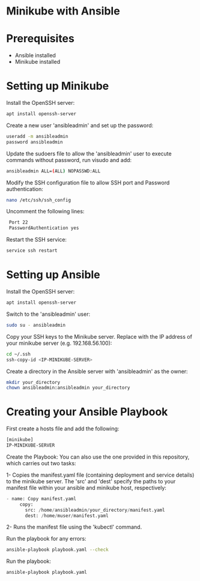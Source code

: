 # Minikube with Ansible


# Prerequisites

* Ansible installed 
* Minikube installed

# Setting up Minikube

Install the OpenSSH server: 

```bash
apt install openssh-server
```

Create a new user 'ansibleadmin' and set up the password:

```bash
useradd -m ansibleadmin
password ansibleadmin
```

Update the sudoers file to allow the 'ansibleadmin' user to execute commands without password, run visudo and add:

```bash
ansibleadmin ALL=(ALL) NOPASSWD:ALL
```

Modify the SSH configuration file to allow SSH port and Password authentication:

```bash
nano /etc/ssh/ssh_config
```

Uncomment the following lines:

```bash
 Port 22
 PasswordAuthentication yes
```

Restart the SSH service:

```bash
service ssh restart
```

# Setting up Ansible

Install the OpenSSH server: 

```bash
apt install openssh-server
```

Switch to the 'ansibleadmin' user:

```bash
sudo su - ansibleadmin
```

Copy your SSH keys to the Minikube server. Replace <IP-MINIKUBE-SERVER> with the IP address of your minikube server (e.g. 192.168.56.100):

```bash
cd ~/.ssh 
ssh-copy-id <IP-MINIKUBE-SERVER>
```

Create a directory in the Ansible server with 'ansibleadmin' as the owner:


```bash
mkdir your_directory
chown ansibleadmin:ansibleadmin your_directory
```

# Creating your Ansible Playbook

First create a hosts file and add the following:

```bash
[minikube]
IP-MINIKUBE-SERVER
```
 
 Create the Playbook: You can also use the one provided in this repository, which carries out two tasks:
 
 1- Copies the manifest.yaml file (containing deployment and service details) to the minikube server. The 'src' and 'dest' specify the paths to your manifest file within your ansible and minikube host, respectively:
 
 ```python
 - name: Copy manifest.yaml
      copy:
        src: /home/ansibleadmin/your_directory/manifest.yaml
        dest: /home/muser/manifest.yaml
 ```
 
2- Runs the manifest file using the 'kubectl' command.
 
 

 
 Run the playbook for any errors:
 
 ```bash
 ansible-playbook playbook.yaml --check
 ```
 
 Run the playbook:
 
 ```bash
 ansible-playbook playbook.yaml
```
 













